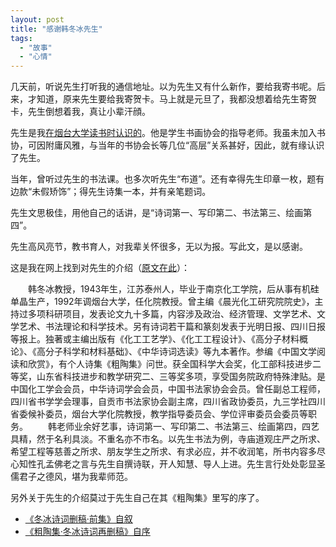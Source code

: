 ```yaml
---
layout: post
title: "感谢韩冬冰先生"
tags:
  - "故事"
  - "心情"
---
```




几天前，听说先生打听我的通信地址。以为先生又有什么新作，要给我寄书呢。后来，才知道，原来先生要给我寄贺卡。马上就是元旦了，我都没想着给先生寄贺卡，先生倒想着我，真让小辈汗顔。

先生是我[在烟台大学读书时认识的](/past/2010/1/5/wo-yu-shu-hua-xie-hui-de-bu-jie-zhi-yuan/)。他是学生书画协会的指导老师。我虽未加入书协，可因附庸风雅，与当年的书协会长等几位“高层”关系甚好，因此，就有缘认识了先生。

当年，曾听过先生的书法课。也多次听先生“布道”。还有幸得先生印章一枚，题有边款“未假矫饰”；得先生诗集一本，并有亲笔题词。

先生文思极佳，用他自己的话讲，是“诗词第一、写印第二、书法第三、绘画第四”。

先生高风亮节，教书育人，对我辈关怀很多，无以为报。写此文，是以感谢。

这是我在网上找到对先生的介绍（[原文在此](http://www.ehualang.com/author/1569.html)）：

　　韩冬冰教授，1943年生，江苏泰州人，毕业于南京化工学院，后从事有机硅单晶生产，1992年调烟台大学，任化院教授。曾主编《晨光化工研究院院史》，主持过多项科研项目，发表论文九十多篇，内容涉及政治、经济管理、文学艺术、文学艺术、书法理论和科学技术。另有诗词若干篇和篆刻发表于光明日报、四川日报等报上。独著或主编出版有《化工工艺学》、《化工工程设计》、《高分子材料概论》、《高分子科学和材料基础》、《中华诗词选读》等九本著作。参编《中国文学阅读和欣赏》，有个人诗集《粗陶集》问世。获全国科学大会奖，化工部科技进步二等奖，山东省科技进步和教学研究二、三等奖多项，享受国务院政府特殊津贴。是中国化工学会会员，中华诗词学会会员，中国书法家协会会员。曾任副总工程师，四川省书学学会理事，自贡市书法家协会副主席，四川省政协委员，九三学社四川省委候补委员，烟台大学化院教授，教学指导委员会、学位评审委员会委员等职务。
　　韩老师业余好艺事，诗词第一、写印第二、书法第三、绘画第四，四艺具精，然于名利具淡。不重名亦不市名。以先生书法为例，寺庙道观庄严之所求、希望工程等慈善之所求、朋友学生之所求、有求必应，并不收润笔，所书内容多尽心知性孔孟佛老之言与先生自撰诗联，开人知慧、导人上进。先生言行处处彰显圣儒君子之德风，堪为我辈师范。

另外关于先生的介绍莫过于先生自己在其《粗陶集》里写的序了。

* [《冬冰诗词删稿·前集》自叙](/past/2010/1/5/dong-bing-shi-ci-shan-gao-qian-ji-zi-xu-zhuan/)
* [《粗陶集·冬冰诗词再删稿》自序](/past/2010/1/5/cu-tao-ji-dong-bing-shi-ci-zai-shan-gao-zi-xu-zhuan/)
